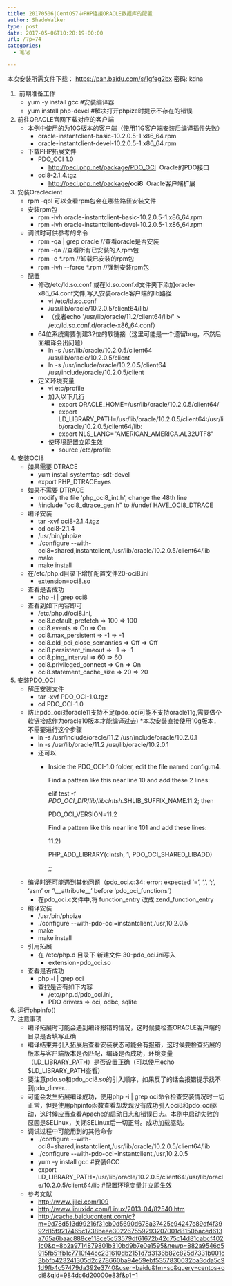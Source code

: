 ```yaml
---
title: 20170506|CentOS7中PHP连接ORACLE数据库的配置
author: ShadoWalker
type: post
date: 2017-05-06T10:28:19+00:00
url: /?p=74
categories:
  - 笔记

---
```

本次安装所需文件下载： https://pan.baidu.com/s/1gfeg2bx 密码: kdna

  1.  前期准备工作 
      * yum -y install gcc #安装编译器
      * yum install php-devel #解决打开phpize时提示不存在的错误
  2. 前往ORACLE官网下载对应的客户端 
      * 本例中使用的为10G版本的客户端（使用11G客户端安装后编译插件失败） 
          * oracle-instantclient-basic-10.2.0.5-1.x86_64.rpm
          * oracle-instantclient-devel-10.2.0.5-1.x86_64.rpm
      * 下载PHP拓展文件 
          * PDO_OCI 1.0 
              * <a href="http://pecl.php.net/package/PDO_OCI" target="_blank" rel="nofollow noopener noreferrer">http://pecl.php.net/package/PDO_OCI</a>  Oracle的PDO接口
          * oci8-2.1.4.tgz 
              * <a href="http://pecl.php.net/package/oci8" target="_blank" rel="nofollow noopener noreferrer">http://pecl.php.net/package/<b>oci8</b></a>  Oracle客户端扩展
  3. 安装Oraclecient 
      * rpm -qpl 可以查看rpm包会在哪些路径安装文件
      * 安装rpm包 
          * rpm -ivh oracle-instantclient-basic-10.2.0.5-1.x86_64.rpm
          * rpm -ivh oracle-instantclient-devel-10.2.0.5-1.x86_64.rpm
      * 调试时可供参考的命令 
          * rpm -qa | grep oracle //查看oracle是否安装
          * rpm -qa //查看所有已安装的人rpm包
          * rpm -e *.rpm //卸载已安装的rpm包
          * rpm -ivh --force *.rpm //强制安装rpm包
      * 配置 
          * 修改/etc/ld.so.conf 或在ld.so.conf.d文件夹下添加oracle-x86_64.conf文件,写入安装oracle客户端的lib路径 
              * vi /etc/ld.so.conf
              * /usr/lib/oracle/10.2.0.5/client64/lib/
              * （或者echo '/usr/lib/oracle/11.2/client64/lib/' > /etc/ld.so.conf.d/oracle-x86_64.conf）
          * 64位系统需要创建32位的软链接（这里可能是一个遗留bug，不然后面编译会出问题） 
              * ln -s /usr/lib/oracle/10.2.0.5/client64 /usr/lib/oracle/10.2.0.5/client
              * ln -s /usr/include/oracle/10.2.0.5/client64 /usr/include/oracle/10.2.0.5/client
          * 定义环境变量 
              * vi etc/profile
              * 加入以下几行 
                  * export ORACLE_HOME=/usr/lib/oracle/10.2.0.5/client64/
                  * export LD\_LIBRARY\_PATH=/usr/lib/oracle/10.2.0.5/client64:/usr/lib/oracle/10.2.0.5/client64/lib:
                  * export NLS\_LANG="AMERICAN\_AMERICA.AL32UTF8"
              * 使环境配置立即生效 
                  * source /etc/profile
  4. 安装OCI8 
      * 如果需要 DTRACE 
          * yum install systemtap-sdt-devel
          * export PHP_DTRACE=yes
      * 如果不需要 DTRACE 
          * modify the file 'php\_oci8\_int.h', change the 48th line
          * #include "oci8\_dtrace\_gen.h" to #undef HAVE\_OCI8\_DTRACE
      * 编译安装 
          * tar -xvf oci8-2.1.4.tgz
          * cd oci8-2.1.4
          * /usr/bin/phpize
          * ./configure --with-oci8=shared,instantclient,/usr/lib/oracle/10.2.0.5/client64/lib
          * make
          * make install
      * 在/etc/php.d目录下增加配置文件20-oci8.ini 
          * extension=oci8.so
      * 查看是否成功 
          * php -i | grep oci8
      * 查看到如下内容即可 
          * /etc/php.d/oci8.ini,
          * oci8.default_prefetch => 100 => 100
          * oci8.events => On => On
          * oci8.max_persistent => -1 => -1
          * oci8.old\_oci\_close_semantics => Off => Off
          * oci8.persistent_timeout => -1 => -1
          * oci8.ping_interval => 60 => 60
          * oci8.privileged_connect => On => On
          * oci8.statement\_cache\_size => 20 => 20
  5. 安装PDO_OCI 
      * 解压安装文件 
          * tar -xvf PDO_OCI-1.0.tgz
          * cd PDO_OCI-1.0
      * 防止pdo\_oci对oracle11支持不足(pdo\_oci可能不支持oracle11g,需要做个软链接成作为oracle10版本才能编译过去) *本次安装直接使用10g版本，不需要进行这个步骤 
          * ln -s /usr/include/oracle/11.2 /usr/include/oracle/10.2.0.1
          * ln -s /usr/lib/oracle/11.2 /usr/lib/oracle/10.2.0.1
          * 还可以 
              * Inside the PDO_OCI-1.0 folder, edit the file named config.m4.
  
                Find a pattern like this near line 10 and add these 2 lines:
  
                elif test -f $PDO\_OCI\_DIR/lib/libclntsh.$SHLIB\_SUFFIX\_NAME.11.2; then
  
                PDO\_OCI\_VERSION=11.2
  
                Find a pattern like this near line 101 and add these lines:
  
                11.2)
  
                PHP\_ADD\_LIBRARY(clntsh, 1, PDO\_OCI\_SHARED_LIBADD)
  
                ;;
      * 编译时还可能遇到其他问题（pdo\_oci.c:34: error: expected ‘=’, ‘,’, ‘;’, ‘asm’ or ‘\\_\_attribute\_\_’ before ‘pdo\_oci\_functions’） 
          * 在pdo\_oci.c文件中,将 function\_entry 改成 zend\_function\_entry
      * 编译安装 
          * /usr/bin/phpize
          * ./configure --with-pdo-oci=instantclient,/usr,10.2.0.5
          * make
          * make install
      * 引用拓展 
          * 在 /etc/php.d 目录下 新建文件 30-pdo_oci.ini写入 
              * extension=pdo_oci.so
      * 查看是否成功 
          * php -i | grep oci
          * 查找是否有如下内容 
              * /etc/php.d/pdo_oci.ini,
              * PDO drivers => oci, odbc, sqlite
  6. 运行phpinfo()
  7. 注意事项 
      * 编译拓展时可能会遇到编译报错的情况，这时候要检查ORACLE客户端的目录是否填写正确
      * 编译结束并引入拓展后查看安装状态可能会有报错，这时候要检查拓展的版本与客户端版本是否匹配，编译是否成功，环境变量（LD\_LIBRARY\_PATH）是否设置正确（可以使用echo $LD\_LIBRARY\_PATH查看）
      * 要注意pdo.so和pdo\_oci8.so的引入顺序，如果反了的话会报错提示找不到pdo\_dirver....
      * 可能会发生拓展编译成功，使用php -i | grep oci命令检查安装情况时一切正常，但是使用phpinfo函数查看却发现没有成功引入oci8和pdo_oci驱动，这时候应当查看Apache的启动日志和错误日志。本例中启动失败的原因是SELinux，关闭SELinux后一切正常。成功加载驱动。
      * 调试过程中可能用到的其他命令 
          * ./configure --with-oci8=shared,instantclient,/usr/lib/oracle/10.2.0.5/client64/lib
          * ./configure --with-pdo-oci=instantclient,/usr,10.2.0.5
          * yum -y install gcc #安装GCC
          * export LD\_LIBRARY\_PATH=/usr/lib/oracle/10.2.0.5/client64:/usr/lib/oracle/10.2.0.5/client64/lib #配置环境变量并立即生效
      * 参考文献 
          * http://www.ijilei.com/109
          * http://www.linuxidc.com/Linux/2013-04/82540.htm
          * http://cache.baiducontent.com/c?m=9d78d513d99216f31eb0d5690d678a37425e94247c89df4f3992d15f9217465c1738beee302267559293207001d8150baced613a765a6baac888ce118ce5c53579df61672b42c75c14d81cabcf4021c0&p=8b2a9714879801b310bd9b7e0e1595&newp=882a9546d5915fb51fb1c7710f44cc231610db2151d7d3136b82c825d7331b001c3bbfb423241305d2c278660ba94e59ebf5357830032ba3dda5c91d9fb4c57479da392e3740&user=baidu&fm=sc&query=centos+oci8&qid=984dc6d20000e83f&p1=1